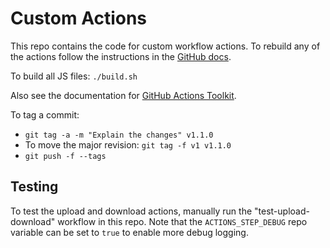 # Custom Actions

This repo contains the code for custom workflow actions. To
rebuild any of the actions follow the instructions in the
[GitHub docs](https://docs.github.com/en/actions/creating-actions/creating-a-javascript-action#commit-tag-and-push-your-action-to-github).

To build all JS files: `./build.sh`

Also see the documentation for [GitHub Actions Toolkit](https://github.com/actions/toolkit).

To tag a commit:

* `git tag -a -m "Explain the changes" v1.1.0`
* To move the major revision: `git tag -f v1 v1.1.0`
* `git push -f --tags`

## Testing

To test the upload and download actions, manually run the "test-upload-download" workflow in this
repo. Note that the `ACTIONS_STEP_DEBUG` repo variable can be set to `true` to enable more debug
logging.
